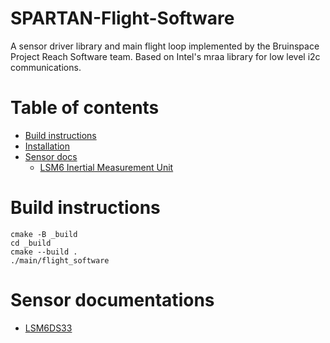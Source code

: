 # SPARTAN-Flight-Software

A sensor driver library and main flight loop implemented by the Bruinspace Project Reach Software team. Based on Intel's mraa library for low level i2c communications. 

Table of contents
=================

<!--ts-->
* [Build instructions](#build-instructions)
* [Installation](#installation)
* [Sensor docs](#sensor-documentations)
    * [LSM6 Inertial Measurement Unit]()

<!--te-->

# Build instructions

```
cmake -B _build
cd _build
cmake --build .
./main/flight_software
```

# Sensor documentations
* [LSM6DS33](spartan/src/docs/lsm6.md)